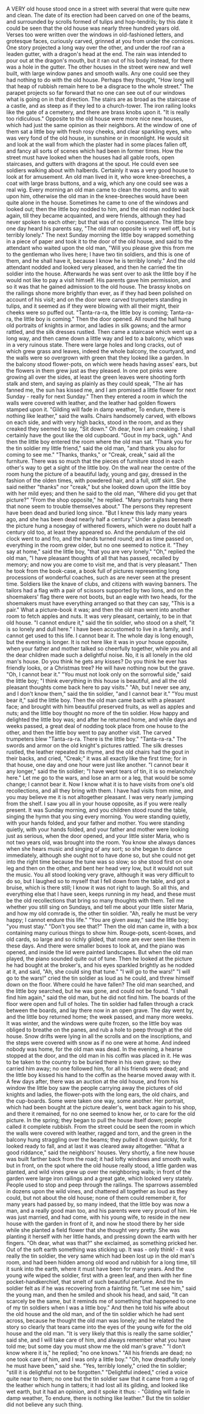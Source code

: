 A VERY old house stood once in a street with several that were quite new and clean.
The date of its erection had been carved on one of the beams, and surrounded by scrolls formed of tulips and hop-tendrils; by this date it could be seen that the old house was nearly three hundred years old.
Verses too were written over the windows in old-fashioned letters, and grotesque faces, curiously carved, grinned at you from under the cornices.
One story projected a long way over the other, and under the roof ran a leaden gutter, with a dragon's head at the end.
The rain was intended to pour out at the dragon's mouth, but it ran out of his body instead, for there was a hole in the gutter.
The other houses in the street were new and well built, with large window panes and smooth walls.
Any one could see they had nothing to do with the old house.
Perhaps they thought, "How long will that heap of rubbish remain here to be a disgrace to the whole street."
The parapet projects so far forward that no one can see out of our windows what is going on in that direction.
The stairs are as broad as the staircase of a castle, and as steep as if they led to a church-tower.
The iron railing looks like the gate of a cemetery, and there are brass knobs upon it.
"It is really too ridiculous."
Opposite to the old house were more nice new houses, which had just the same opinion as their neighbors.
At the window of one of them sat a little boy with fresh rosy cheeks, and clear sparkling eyes, who was very fond of the old house, in sunshine or in moonlight.
He would sit and look at the wall from which the plaster had in some places fallen off, and fancy all sorts of scenes which had been in former times.
How the street must have looked when the houses had all gable roofs, open staircases, and gutters with dragons at the spout.
He could even see soldiers walking about with halberds.
Certainly it was a very good house to look at for amusement.
An old man lived in it, who wore knee-breeches, a coat with large brass buttons, and a wig, which any one could see was a real wig.
Every morning an old man came to clean the rooms, and to wait upon him, otherwise the old man in the knee-breeches would have been quite alone in the house.
Sometimes he came to one of the windows and looked out; then the little boy nodded to him, and the old man nodded back again, till they became acquainted, and were friends, although they had never spoken to each other; but that was of no consequence.
The little boy one day heard his parents say, "The old man opposite is very well off, but is terribly lonely."
The next Sunday morning the little boy wrapped something in a piece of paper and took it to the door of the old house, and said to the attendant who waited upon the old man, "Will you please give this from me to the gentleman who lives here; I have two tin soldiers, and this is one of them, and he shall have it, because I know he is terribly lonely."
And the old attendant nodded and looked very pleased, and then he carried the tin soldier into the house.
Afterwards he was sent over to ask the little boy if he would not like to pay a visit himself.
His parents gave him permission, and so it was that he gained admission to the old house.
The brassy knobs on the railings shone more brightly than ever, as if they had been polished on account of his visit; and on the door were carved trumpeters standing in tulips, and it seemed as if they were blowing with all their might, their cheeks were so puffed out.
"Tanta-ra-ra, the little boy is coming; Tanta-ra-ra, the little boy is coming."
Then the door opened.
All round the hall hung old portraits of knights in armor, and ladies in silk gowns; and the armor rattled, and the silk dresses rustled.
Then came a staircase which went up a long way, and then came down a little way and led to a balcony, which was in a very ruinous state.
There were large holes and long cracks, out of which grew grass and leaves, indeed the whole balcony, the courtyard, and the walls were so overgrown with green that they looked like a garden.
In the balcony stood flower-pots, on which were heads having asses' ears, but the flowers in them grew just as they pleased.
In one pot pinks were growing all over the sides, at least the green leaves were shooting forth stalk and stem, and saying as plainly as they could speak, "The air has fanned me, the sun has kissed me, and I am promised a little flower for next Sunday - really for next Sunday."
Then they entered a room in which the walls were covered with leather, and the leather had golden flowers stamped upon it.
"Gilding will fade in damp weather, To endure, there is nothing like leather,"
said the walls.
Chairs handsomely carved, with elbows on each side, and with very high backs, stood in the room, and as they creaked they seemed to say, "Sit down."
Oh dear, how I am creaking.
I shall certainly have the gout like the old cupboard.
"Gout in my back, ugh."
And then the little boy entered the room where the old man sat.
"Thank you for the tin soldier my little friend," said the old man, "and thank you also for coming to see me."
"Thanks, thanks," or "Creak, creak," said all the furniture.
There was so much that the pieces of furniture stood in each other's way to get a sight of the little boy.
On the wall near the centre of the room hung the picture of a beautiful lady, young and gay, dressed in the fashion of the olden times, with powdered hair, and a full, stiff skirt.
She said neither "thanks" nor "creak," but she looked down upon the little boy with her mild eyes; and then he said to the old man, "Where did you get that picture?"
"From the shop opposite," he replied.
"Many portraits hang there that none seem to trouble themselves about."
The persons they represent have been dead and buried long since.
"But I knew this lady many years ago, and she has been dead nearly half a century."
Under a glass beneath the picture hung a nosegay of withered flowers, which were no doubt half a century old too, at least they appeared so.
And the pendulum of the old clock went to and fro, and the hands turned round; and as time passed on, everything in the room grew older, but no one seemed to notice it.
"They say at home," said the little boy, "that you are very lonely."
"Oh," replied the old man, "I have pleasant thoughts of all that has passed, recalled by memory; and now you are come to visit me, and that is very pleasant."
Then he took from the book-case, a book full of pictures representing long processions of wonderful coaches, such as are never seen at the present time.
Soldiers like the knave of clubs, and citizens with waving banners.
The tailors had a flag with a pair of scissors supported by two lions, and on the shoemakers' flag there were not boots, but an eagle with two heads, for the shoemakers must have everything arranged so that they can say, "This is a pair."
What a picture-book it was; and then the old man went into another room to fetch apples and nuts.
It was very pleasant, certainly, to be in that old house.
"I cannot endure it," said the tin soldier, who stood on a shelf, "it is so lonely and dull here."
I have been accustomed to live in a family, and I cannot get used to this life.
I cannot bear it.
The whole day is long enough, but the evening is longer.
It is not here like it was in your house opposite, when your father and mother talked so cheerfully together, while you and all the dear children made such a delightful noise.
No, it is all lonely in the old man's house.
Do you think he gets any kisses?
Do you think he ever has friendly looks, or a Christmas tree?
He will have nothing now but the grave.
"Oh, I cannot bear it."
"You must not look only on the sorrowful side," said the little boy; "I think everything in this house is beautiful, and all the old pleasant thoughts come back here to pay visits."
"Ah, but I never see any, and I don't know them," said the tin soldier, "and I cannot bear it."
"You must bear it," said the little boy.
Then the old man came back with a pleasant face; and brought with him beautiful preserved fruits, as well as apples and nuts; and the little boy thought no more of the tin soldier.
How happy and delighted the little boy was; and after he returned home, and while days and weeks passed, a great deal of nodding took place from one house to the other, and then the little boy went to pay another visit.
The carved trumpeters blew "Tanta-ra-ra. There is the little boy."
"Tanta-ra-ra."
The swords and armor on the old knight's pictures rattled.
The silk dresses rustled, the leather repeated its rhyme, and the old chairs had the gout in their backs, and cried, "Creak;" it was all exactly like the first time; for in that house, one day and one hour were just like another.
"I cannot bear it any longer," said the tin soldier; "I have wept tears of tin, it is so melancholy here."
Let me go to the wars, and lose an arm or a leg, that would be some change; I cannot bear it.
Now I know what it is to have visits from one's old recollections, and all they bring with them.
I have had visits from mine, and you may believe me it is not altogether pleasant.
I was very nearly jumping from the shelf.
I saw you all in your house opposite, as if you were really present.
It was Sunday morning, and you children stood round the table, singing the hymn that you sing every morning.
You were standing quietly, with your hands folded, and your father and mother.
You were standing quietly, with your hands folded, and your father and mother were looking just as serious, when the door opened, and your little sister Maria, who is not two years old, was brought into the room.
You know she always dances when she hears music and singing of any sort; so she began to dance immediately, although she ought not to have done so, but she could not get into the right time because the tune was so slow; so she stood first on one leg and then on the other, and bent her head very low, but it would not suit the music.
You all stood looking very grave, although it was very difficult to do so, but I laughed so to myself that I fell down from the table, and got a bruise, which is there still; I know it was not right to laugh.
So all this, and everything else that I have seen, keeps running in my head, and these must be the old recollections that bring so many thoughts with them.
Tell me whether you still sing on Sundays, and tell me about your little sister Maria, and how my old comrade is, the other tin soldier.
"Ah, really he must be very happy; I cannot endure this life."
"You are given away," said the little boy; "you must stay."
"Don't you see that?"
Then the old man came in, with a box containing many curious things to show him.
Rouge-pots, scent-boxes, and old cards, so large and so richly gilded, that none are ever seen like them in these days.
And there were smaller boxes to look at, and the piano was opened, and inside the lid were painted landscapes.
But when the old man played, the piano sounded quite out of tune.
Then he looked at the picture he had bought at the broker's, and his eyes sparkled brightly as he nodded at it, and said, "Ah, she could sing that tune."
"I will go to the wars!"
"I will go to the wars!" cried the tin soldier as loud as he could, and threw himself down on the floor.
Where could he have fallen?
The old man searched, and the little boy searched, but he was gone, and could not be found.
"I shall find him again," said the old man, but he did not find him.
The boards of the floor were open and full of holes.
The tin soldier had fallen through a crack between the boards, and lay there now in an open grave.
The day went by, and the little boy returned home; the week passed, and many more weeks.
It was winter, and the windows were quite frozen, so the little boy was obliged to breathe on the panes, and rub a hole to peep through at the old house.
Snow drifts were lying in all the scrolls and on the inscriptions, and the steps were covered with snow as if no one were at home.
And indeed nobody was home, for the old man was dead.
In the evening, a hearse stopped at the door, and the old man in his coffin was placed in it.
He was to be taken to the country to be buried there in his own grave; so they carried him away; no one followed him, for all his friends were dead; and the little boy kissed his hand to the coffin as the hearse moved away with it.
A few days after, there was an auction at the old house, and from his window the little boy saw the people carrying away the pictures of old knights and ladies, the flower-pots with the long ears, the old chairs, and the cup-boards.
Some were taken one way, some another.
Her portrait, which had been bought at the picture dealer's, went back again to his shop, and there it remained, for no one seemed to know her, or to care for the old picture.
In the spring; they began to pull the house itself down; people called it complete rubbish.
From the street could be seen the room in which the walls were covered with leather, ragged and torn, and the green in the balcony hung straggling over the beams; they pulled it down quickly, for it looked ready to fall, and at last it was cleared away altogether.
"What a good riddance," said the neighbors' houses.
Very shortly, a fine new house was built farther back from the road; it had lofty windows and smooth walls, but in front, on the spot where the old house really stood, a little garden was planted, and wild vines grew up over the neighboring walls; in front of the garden were large iron railings and a great gate, which looked very stately.
People used to stop and peep through the railings.
The sparrows assembled in dozens upon the wild vines, and chattered all together as loud as they could, but not about the old house; none of them could remember it, for many years had passed by, so many indeed, that the little boy was now a man, and a really good man too, and his parents were very proud of him.
He was just married, and had come, with his young wife, to reside in the new house with the garden in front of it, and now he stood there by her side while she planted a field flower that she thought very pretty.
She was planting it herself with her little hands, and pressing down the earth with her fingers.
"Oh dear, what was that?" she exclaimed, as something pricked her.
Out of the soft earth something was sticking up.
It was - only think! - it was really the tin soldier, the very same which had been lost up in the old man's room, and had been hidden among old wood and rubbish for a long time, till it sunk into the earth, where it must have been for many years.
And the young wife wiped the soldier, first with a green leaf, and then with her fine pocket-handkerchief, that smelt of such beautiful perfume.
And the tin soldier felt as if he was recovering from a fainting fit.
"Let me see him," said the young man, and then he smiled and shook his head, and said, "It can scarcely be the same, but it reminds me of something that happened to one of my tin soldiers when I was a little boy."
And then he told his wife about the old house and the old man, and of the tin soldier which he had sent across, because he thought the old man was lonely; and he related the story so clearly that tears came into the eyes of the young wife for the old house and the old man.
"It is very likely that this is really the same soldier," said she, and I will take care of him, and always remember what you have told me; but some day you must show me the old man's grave."
"I don't know where it is," he replied; "no one knows."
"All his friends are dead; no one took care of him, and I was only a little boy."
"Oh, how dreadfully lonely he must have been," said she.
"Yes, terribly lonely," cried the tin soldier; "still it is delightful not to be forgotten."
"Delightful indeed," cried a voice quite near to them; no one but the tin soldier saw that it came from a rag of the leather which hung in tatters; it had lost all its gilding, and looked like wet earth, but it had an opinion, and it spoke it thus: -
"Gilding will fade in damp weather, To endure, there is nothing like leather."
But the tin soldier did not believe any such thing.
